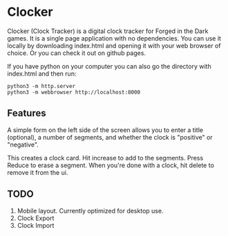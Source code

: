 # Clocker

Clocker (Clock Tracker) is a digital clock tracker for Forged in the Dark games.
It is a single page application with no dependencies.
You can use it locally by downloading index.html and opening it with your web browser of choice.
Or you can check it out on github pages.

If you have python on your computer you can also go the directory with index.html and then run:

    python3 -m http.server
    python3 -m webbrowser http://localhost:8000

## Features

A simple form on the left side of the screen allows you to enter a title (optional),
a number of segments,
and whether the clock is "positive" or "negative".

This creates a clock card.
Hit increase to add to the segments.
Press Reduce to erase a segment.
When you're done with a clock, hit delete to remove it from the ui.

## TODO

1. Mobile layout. Currently optimized for desktop use.
2. Clock Export
3. Clock Import
